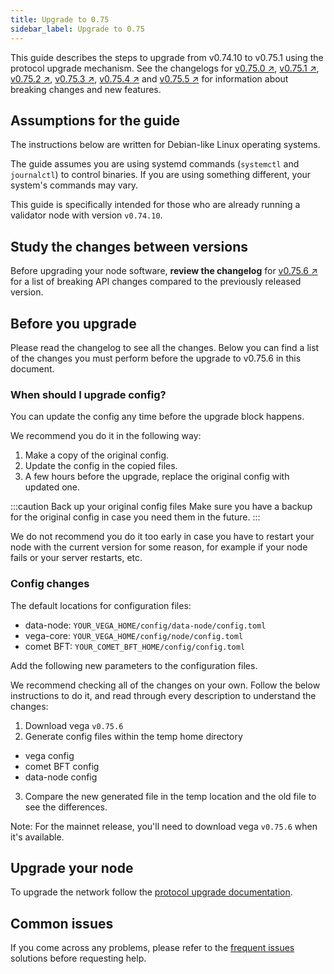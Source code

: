 ```yaml
---
title: Upgrade to 0.75
sidebar_label: Upgrade to 0.75
---
```


This guide describes the steps to upgrade from v0.74.10 to v0.75.1 using the protocol upgrade mechanism. See the changelogs for [v0.75.0 ↗](https://github.com/vegaprotocol/vega/releases/tag/v0.75.0), [v0.75.1 ↗](https://github.com/vegaprotocol/vega/releases/tag/v0.75.1), [v0.75.2 ↗](https://github.com/vegaprotocol/vega/releases/tag/v0.75.2), [v0.75.3 ↗](https://github.com/vegaprotocol/vega/releases/tag/v0.75.3), [v0.75.4 ↗](https://github.com/vegaprotocol/vega/releases/tag/v0.75.4) and [v0.75.5 ↗](https://github.com/vegaprotocol/vega/releases/tag/v0.75.5) for information about breaking changes and new features.

## Assumptions for the guide
The instructions below are written for Debian-like Linux operating systems.

The guide assumes you are using systemd commands (`systemctl` and `journalctl`) to control binaries. If you are using something different, your system's commands may vary.

This guide is specifically intended for those who are already running a validator node with version `v0.74.10`.

## Study the changes between versions

Before upgrading your node software, **review the changelog** for [v0.75.6 ↗](https://github.com/vegaprotocol/vega/releases/tag/v0.75.0) for a list of breaking API changes compared to the previously released version.

## Before you upgrade

Please read the changelog to see all the changes. Below you can find a list of the changes you must perform before the upgrade to v0.75.6 in this document.

### When should I upgrade config?

You can update the config any time before the upgrade block happens.

We recommend you do it in the following way:

1. Make a copy of the original config.
2. Update the config in the copied files.
3. A few hours before the upgrade, replace the original config with updated one.

:::caution Back up your original config files
Make sure you have a backup for the original config in case you need them in the future.
:::

We do not recommend you do it too early in case you have to restart your node with the current version for some reason, for example if your node fails or your server restarts, etc.

### Config changes

The default locations for configuration files:

- data-node: `YOUR_VEGA_HOME/config/data-node/config.toml`
- vega-core: `YOUR_VEGA_HOME/config/node/config.toml`
- comet BFT: `YOUR_COMET_BFT_HOME/config/config.toml`

Add the following new parameters to the configuration files.

We recommend checking all of the changes on your own. Follow the below instructions to do it, and read through every description to understand the changes:

1. Download vega `v0.75.6`
2. Generate config files within the temp home directory
  - vega config
  - comet BFT config
  - data-node config
3. Compare the new generated file in the temp location and the old file to see the differences.

Note: For the mainnet release, you'll need to download vega `v0.75.6` when it's available.

## Upgrade your node
To upgrade the network follow the [protocol upgrade documentation](../how-to/upgrade-network.md).

## Common issues
If you come across any problems, please refer to the [frequent issues](../how-to/solve-frequent-issues.md) solutions before requesting help.
